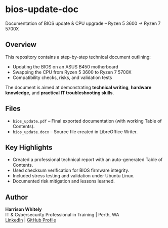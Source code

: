 # bios-update-doc
Documentation of BIOS update &amp; CPU upgrade – Ryzen 5 3600 → Ryzen 7 5700X

## Overview
This repository contains a step-by-step technical document outlining:
- Updating the BIOS on an ASUS B450 motherboard
- Swapping the CPU from Ryzen 5 3600 to Ryzen 7 5700X
- Compatibility checks, risks, and validation tests

The document is aimed at demonstrating **technical writing**, **hardware knowledge**, and **practical IT troubleshooting skills**.

## Files
- `bios_update.pdf` – Final exported documentation (with working Table of Contents).
- `bios_update.docx` – Source file created in LibreOffice Writer.

## Key Highlights
- Created a professional technical report with an auto-generated Table of Contents.
- Used checksum verification for BIOS firmware integrity.
- Included stress testing and validation under Ubuntu Linux.
- Documented risk mitigation and lessons learned.

## Author
**Harrison Whitely**  
IT & Cybersecurity Professional in Training | Perth, WA  
[LinkedIn](https://www.linkedin.com/in/harrison-whitely-1b079237a/) | [GitHub Profile](https://github.com/hwhitely)
